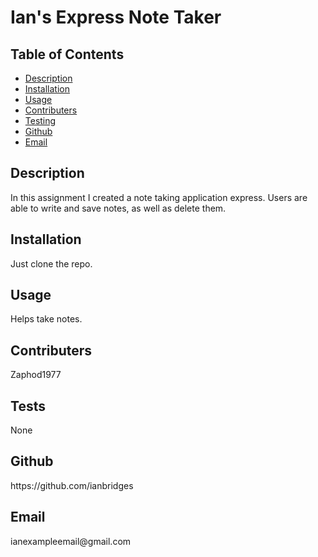 ## <h1>Ian's Express Note Taker</h1>
<h2> Table of Contents </h2> 

- [Description](#description)
- [Installation](#installation)
- [Usage](#usage)
- [Contributers](#contributers)
- [Testing](#testing)
- [Github](#github)
- [Email](#email)
<h2>Description</h2><p>In this assignment I created a note taking application express. Users are able to write and save notes, as well as delete them.</p><h2>Installation</h2><p>Just clone the repo.</p><h2>Usage</h2><p>Helps take notes.</p><h2>Contributers</h2><p>Zaphod1977</p><h2>Tests</h2><p>None</p><h2>Github</h2><p>https://github.com/ianbridges</p><h2>Email</h2><p>ianexampleemail@gmail.com</p>